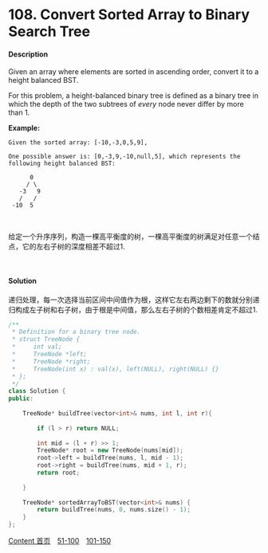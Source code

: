 # 108. Convert Sorted Array to Binary Search Tree

#### Description

Given an array where elements are sorted in ascending order, convert it to a height balanced BST.

For this problem, a height-balanced binary tree is defined as a binary tree in which the depth of the two subtrees of *every* node never differ by more than 1.

**Example:**

```
Given the sorted array: [-10,-3,0,5,9],

One possible answer is: [0,-3,9,-10,null,5], which represents the following height balanced BST:

      0
     / \
   -3   9
   /   /
 -10  5
```

<br>

给定一个升序序列，构造一棵高平衡度的树，一棵高平衡度的树满足对任意一个结点，它的左右子树的深度相差不超过1.

<br>



#### Solution

递归处理，每一次选择当前区间中间值作为根，这样它左右两边剩下的数就分别递归构成左子树和右子树，由于根是中间值，那么左右子树的个数相差肯定不超过1.


```c++
/**
 * Definition for a binary tree node.
 * struct TreeNode {
 *     int val;
 *     TreeNode *left;
 *     TreeNode *right;
 *     TreeNode(int x) : val(x), left(NULL), right(NULL) {}
 * };
 */
class Solution {
public:
    
    TreeNode* buildTree(vector<int>& nums, int l, int r){
        
        if (l > r) return NULL;
        
        int mid = (l + r) >> 1;
        TreeNode* root = new TreeNode(nums[mid]);
        root->left = buildTree(nums, l, mid - 1);
        root->right = buildTree(nums, mid + 1, r);
        return root;
        
    }
    
    TreeNode* sortedArrayToBST(vector<int>& nums) {
        return buildTree(nums, 0, nums.size() - 1);
    }
};
```



[Content   首页](../README.md)&emsp;[51-100](../51-100.md)&emsp;[101-150](../101-150.md)

